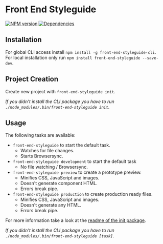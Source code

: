 # Front End Styleguide

[![NPM version][npm-image]][npm-url] [![Dependencies][dependencies-image]][npm-url]

## Installation

For global CLI access install `npm install -g front-end-styleguide-cli`.  
For local installation only run `npm install front-end-styleguide --save-dev`.



## Project Creation

Create new project with `front-end-styleguide init`.

*If you didn't install the CLI package you have to run `./node_modules/.bin/front-end-styleguide init`.*


## Usage

The following tasks are available:
* `front-end-styleguide` to start the default task.
  * Watches for file changes.
  * Starts Browsersync.
* `front-end-styleguide development` to start the default task
  * No file watching / Browsersync.
* `front-end-styleguide preview` to create a prototype preview.
  * Minifies CSS, JavaScript and images.
  * Doesn't generate component HTML.
  * Errors break pipe.
* `front-end-styleguide production` to create production ready files.
  * Minifies CSS, JavaScript and images.
  * Doesn't generate any HTML.
  * Errors break pipe.

For more information take a look at the [readme of the init package](https://github.com/mvsde/styleguide-init/blob/master/init/README.md).

*If you didn't install the CLI package you have to run `./node_modules/.bin/front-end-styleguide [task]`.*


[npm-image]: https://img.shields.io/npm/v/front-end-styleguide.svg?style=flat-square
[npm-url]: https://www.npmjs.com/package/front-end-styleguide

[dependencies-image]: https://img.shields.io/david/mvsde/styleguide.svg?style=flat-square
